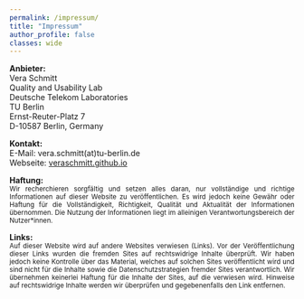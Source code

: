 ```yaml
---
permalink: /impressum/
title: "Impressum"
author_profile: false
classes: wide
---
```


**Anbieter:**   
Vera Schmitt  
Quality and Usability Lab  
Deutsche Telekom Laboratories  
TU Berlin  
Ernst-Reuter-Platz 7  
D-10587 Berlin, Germany  

**Kontakt:**   
E-Mail: vera.schmitt(at)tu-berlin.de  
Webseite: <a href="https://veraschmitt.github.io" rel="nofollow noopener noreferrer me" target="_blank">veraschmitt.github.io</a>

<div style="text-align: justify">
<strong>Haftung:</strong> 
<br>  
<small>
Wir recherchieren sorgfältig und setzen alles daran, nur vollständige und richtige Informationen auf dieser Website zu veröffentlichen. Es wird jedoch keine Gewähr oder Haftung für die Vollständigkeit, Richtigkeit, Qualität und Aktualität der Informationen übernommen. Die Nutzung der Informationen liegt im alleinigen Verantwortungsbereich der Nutzer*innen.  
</small>
</div>
<p></p>
<div style="text-align: justify">
<strong>Links:</strong>  
<br>
<small>
Auf dieser Website wird auf andere Websites verwiesen (Links). Vor der Veröffentlichung dieser Links wurden die fremden Sites auf rechtswidrige Inhalte überprüft. Wir haben jedoch keine Kontrolle über das Material, welches auf solchen Sites veröffentlicht wird und sind nicht für die Inhalte sowie die Datenschutzstrategien fremder Sites verantwortlich. Wir übernehmen keinerlei Haftung für die Inhalte der Sites, auf die verwiesen wird. Hinweise auf rechtswidrige Inhalte werden wir überprüfen und gegebenenfalls den Link entfernen.
</small>
</div>